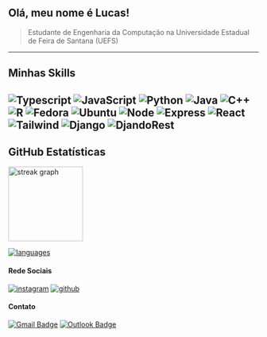 ## Olá, meu nome é Lucas!

> Estudante de Engenharia da Computação na Universidade Estadual de Feira de Santana (UEFS)

----

## Minhas Skills

![Typescript](https://img.shields.io/badge/TypeScript-007ACC?style=for-the-badge&logo=typescript&logoColor=white)
![JavaScript](https://img.shields.io/badge/javascript-%23323330.svg?style=for-the-badge&logo=javascript&logoColor=%23F7DF1E)
![Python](https://img.shields.io/badge/Python-3776AB?style=for-the-badge&logo=python&logoColor=white)
![Java](https://img.shields.io/badge/java-%23ED8B00.svg?style=for-the-badge&logo=openjdk&logoColor=white)
![C++](https://img.shields.io/badge/C%2B%2B-00599C?style=for-the-badge&logo=c%2B%2B&logoColor=white)
![R](https://img.shields.io/badge/r-%23276DC3.svg?style=for-the-badge&logo=r&logoColor=white)
![Fedora](https://img.shields.io/badge/Fedora-294172?style=for-the-badge&logo=fedora&logoColor=white)
![Ubuntu](https://img.shields.io/badge/Ubuntu-E95420?style=for-the-badge&logo=ubuntu&logoColor=white)
![Node](https://img.shields.io/badge/Node%20js-339933?style=for-the-badge&logo=nodedotjs&logoColor=white)
![Express](https://img.shields.io/badge/Express%20js-000000?style=for-the-badge&logo=express&logoColor=white)
![React](https://img.shields.io/badge/React-20232A?style=for-the-badge&logo=react&logoColor=61DAFB)
![Tailwind](https://img.shields.io/badge/Tailwind_CSS-38B2AC?style=for-the-badge&logo=tailwind-css&logoColor=white)
![Django](https://img.shields.io/badge/Django-092E20?style=for-the-badge&logo=django&logoColor=green)
![DjandoRest](	https://img.shields.io/badge/django%20rest-ff1709?style=for-the-badge&logo=django&logoColor=white)
---

## **GitHub Estatísticas**

<img src="https://streak-stats.demolab.com?user=lpaivao&locale=en&mode=daily&theme=dark&hide_border=false&border_radius=5&order=3" height="150" alt="streak graph"  />

[![languages](https://github-readme-stats.vercel.app/api/top-langs/?username=lpaivao&hide=html&layout=compact&theme=codeSTACKr)](https://github.com/anuraghazra/github-readme-stats)

#### Rede Sociais
[![instagram](https://img.shields.io/badge/Instagram-E4405F?style=for-the-badge&logo=instagram&logoColor=white)](https://www.instagram.com/lpaivao/)
[![github](https://img.shields.io/badge/GitHub-100000?style=for-the-badge&logo=github&logoColor=white)](https://github.com/lpaivao/)

#### Contato

[![Gmail Badge](https://img.shields.io/badge/Gmail-D14836?style=for-the-badge&logo=gmail&logoColor=white&link=mailto:lpaivauefs@gmail.com)](mailto:lpaivauefs@gmail.com)
[![Outlook Badge](https://img.shields.io/badge/Microsoft_Outlook-0078D4?style=for-the-badge&logo=microsoft-outlook&logoColor=white&link=mailto:lucaspaiva@windowslive.com)](mailto:lucaspaiva@windowslive.com)

